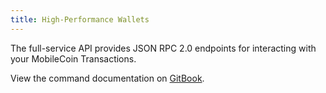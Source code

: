 ```yaml
---
title: High-Performance Wallets
---
```

The full-service API provides JSON RPC 2.0 endpoints for interacting with your MobileCoin Transactions.

View the command documentation on [GitBook](https://mobilecoin.gitbook.io/full-service-api/).